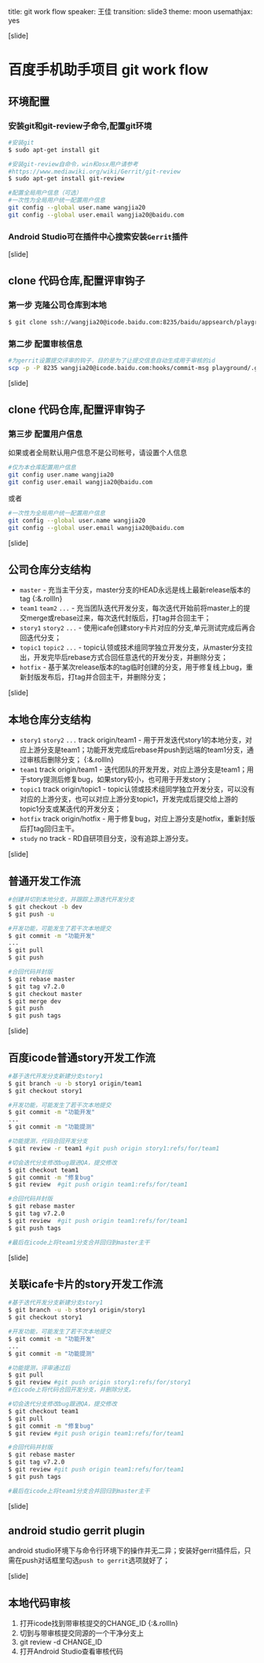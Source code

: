 title: git work flow
speaker: 王佳
transition: slide3
theme: moon
usemathjax: yes

[slide]
# 百度手机助手项目 git work flow
## 环境配置
### 安装git和git-review子命令,配置git环境
``` sh
#安装git
$ sudo apt-get install git

#安装git-review自命令，win和osx用户请参考
#https://www.mediawiki.org/wiki/Gerrit/git-review
$ sudo apt-get install git-review

#配置全局用户信息（可选）
#一次性为全局用户统一配置用户信息
git config --global user.name wangjia20
git config --global user.email wangjia20@baidu.com
```

### Android Studio可在插件中心搜索安装`Gerrit`插件

[slide]
## clone 代码仓库,配置评审钩子
### 第一步 克隆公司仓库到本地
``` sh
$ git clone ssh://wangjia20@icode.baidu.com:8235/baidu/appsearch/playground 
```

### 第二步 配置审核信息
``` sh
#为gerrit设置提交评审的钩子，目的是为了让提交信息自动生成用于审核的id
scp -p -P 8235 wangjia20@icode.baidu.com:hooks/commit-msg playground/.git/hooks/
```

[slide]
## clone 代码仓库,配置评审钩子
### 第三步 配置用户信息

如果或者全局默认用户信息不是公司帐号，请设置个人信息

``` sh
#仅为本仓库配置用户信息
git config user.name wangjia20
git config user.email wangjia20@baidu.com
```
或者
``` sh
#一次性为全局用户统一配置用户信息
git config --global user.name wangjia20
git config --global user.email wangjia20@baidu.com
```

[slide]
## 公司仓库分支结构
* `master` - 充当主干分支，master分支的HEAD永远是线上最新release版本的tag  {:&.rollIn}
* `team1` `team2` `...` - 充当团队迭代开发分支，每次迭代开始前将master上的提交merge或rebase过来，每次迭代封版后，打tag并合回主干；
* `story1` `story2` `...` - 使用icafe创建story卡片对应的分支,单元测试完成后再合回迭代分支；
* `topic1` `topic2` `...` - topic认领或技术组同学独立开发分支，从master分支拉出，开发完毕后rebase方式合回任意迭代的开发分支，并删除分支；
* `hotfix` - 基于某次release版本的tag临时创建的分支，用于修复线上bug，重新封版发布后，打tag并合回主干，并删除分支；

[slide]
## 本地仓库分支结构
* `story1` `story2` `...` track origin/team1 - 用于开发迭代story1的本地分支，对应上游分支是team1；功能开发完成后rebase并push到远端的team1分支，通过审核后删除分支； {:&.rollIn}
* `team1` track origin/team1 - 迭代团队的开发开发，对应上游分支是team1；用于story提测后修复bug，如果story较小，也可用于开发story；
* `topic1` track origin/topic1 - topic认领或技术组同学独立开发分支，可以没有对应的上游分支，也可以对应上游分支topic1，开发完成后提交给上游的topic1分支或某迭代的开发分支；
* `hotfix` track origin/hotfix - 用于修复bug，对应上游分支是hotfix，重新封版后打tag回归主干。
* `study` no track - RD自研项目分支，没有追踪上游分支。

[slide]
## 普通开发工作流
``` sh
#创建并切到本地分支，并跟踪上游迭代开发分支
$ git checkout -b dev
$ git push -u

#开发功能，可能发生了若干次本地提交
$ git commit -m "功能开发"
...
$ git pull
$ git push

#合回代码并封版
$ git rebase master
$ git tag v7.2.0
$ git checkout master
$ git merge dev
$ git push
$ git push tags
```

[slide]
## 百度icode普通story开发工作流
``` sh
#基于迭代开发分支新建分支story1
$ git branch -u -b story1 origin/team1
$ git checkout story1

#开发功能，可能发生了若干次本地提交
$ git commit -m "功能开发"
...
$ git commit -m "功能提测"

#功能提测，代码合回开发分支
$ git review -r team1 #git push origin story1:refs/for/team1

#切会迭代分支修改bug跟进QA，提交修改
$ git checkout team1
$ git commit -m "修复bug"
$ git review  #git push origin team1:refs/for/team1

#合回代码并封版
$ git rebase master
$ git tag v7.2.0
$ git review  #git push origin team1:refs/for/team1
$ git push tags

#最后在icode上将team1分支合并回归到master主干
```
[slide]
## 关联icafe卡片的story开发工作流
``` sh
#基于迭代开发分支新建分支story1
$ git branch -u -b story1 origin/story1
$ git checkout story1

#开发功能，可能发生了若干次本地提交
$ git commit -m "功能开发"
...
$ git commit -m "功能提测"

#功能提测，评审通过后
$ git pull
$ git review #git push origin story1:refs/for/story1
#在icode上将代码合回开发分支，并删除分支。

#切会迭代分支修改bug跟进QA，提交修改
$ git checkout team1
$ git pull
$ git commit -m "修复bug"
$ git review #git push origin team1:refs/for/team1

#合回代码并封版
$ git rebase master
$ git tag v7.2.0
$ git review #git push origin team1:refs/for/team1
$ git push tags

#最后在icode上将team1分支合并回归到master主干
```

[slide]
## android studio gerrit plugin
android studio环境下与命令行环境下的操作并无二异；安装好gerrit插件后，只需在push对话框里勾选`push to gerrit`选项就好了；

[slide]
## 本地代码审核

1. 打开icode找到带审核提交的CHANGE_ID {:&.rollIn}
1. 切到与带审核提交同源的一个干净分支上
1. git review -d CHANGE_ID
1. 打开Android Studio查看审核代码